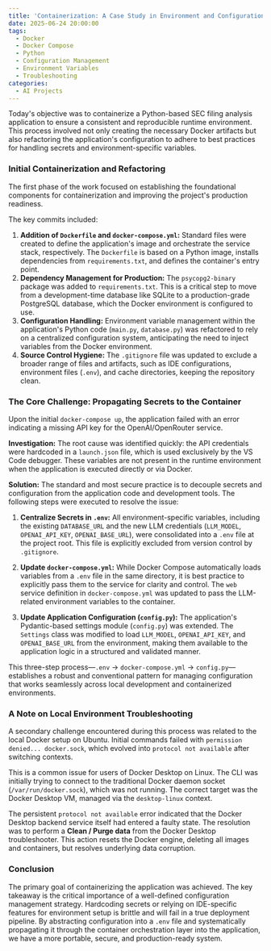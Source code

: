 ```yaml
---
title: 'Containerization: A Case Study in Environment and Configuration Management'
date: 2025-06-24 20:00:00
tags:
  - Docker
  - Docker Compose
  - Python
  - Configuration Management
  - Environment Variables
  - Troubleshooting
categories:
  - AI Projects
---
```


Today's objective was to containerize a Python-based SEC filing analysis application to ensure a consistent and reproducible runtime environment. This process involved not only creating the necessary Docker artifacts but also refactoring the application's configuration to adhere to best practices for handling secrets and environment-specific variables.

<!-- more -->

### Initial Containerization and Refactoring

The first phase of the work focused on establishing the foundational components for containerization and improving the project's production readiness.

The key commits included:

1.  **Addition of `Dockerfile` and `docker-compose.yml`:** Standard files were created to define the application's image and orchestrate the service stack, respectively. The `Dockerfile` is based on a Python image, installs dependencies from `requirements.txt`, and defines the container's entry point.
2.  **Dependency Management for Production:** The `psycopg2-binary` package was added to `requirements.txt`. This is a critical step to move from a development-time database like SQLite to a production-grade PostgreSQL database, which the Docker environment is configured to use.
3.  **Configuration Handling:** Environment variable management within the application's Python code (`main.py`, `database.py`) was refactored to rely on a centralized configuration system, anticipating the need to inject variables from the Docker environment.
4.  **Source Control Hygiene:** The `.gitignore` file was updated to exclude a broader range of files and artifacts, such as IDE configurations, environment files (`.env`), and cache directories, keeping the repository clean.

### The Core Challenge: Propagating Secrets to the Container

Upon the initial `docker-compose up`, the application failed with an error indicating a missing API key for the OpenAI/OpenRouter service.

**Investigation:**
The root cause was identified quickly: the API credentials were hardcoded in a `launch.json` file, which is used exclusively by the VS Code debugger. These variables are not present in the runtime environment when the application is executed directly or via Docker.

**Solution:**
The standard and most secure practice is to decouple secrets and configuration from the application code and development tools. The following steps were executed to resolve the issue:

1.  **Centralize Secrets in `.env`:** All environment-specific variables, including the existing `DATABASE_URL` and the new LLM credentials (`LLM_MODEL`, `OPENAI_API_KEY`, `OPENAI_BASE_URL`), were consolidated into a `.env` file at the project root. This file is explicitly excluded from version control by `.gitignore`.

2.  **Update `docker-compose.yml`:** While Docker Compose automatically loads variables from a `.env` file in the same directory, it is best practice to explicitly pass them to the service for clarity and control. The `web` service definition in `docker-compose.yml` was updated to pass the LLM-related environment variables to the container.

3.  **Update Application Configuration (`config.py`):** The application's Pydantic-based settings module (`config.py`) was extended. The `Settings` class was modified to load `LLM_MODEL`, `OPENAI_API_KEY`, and `OPENAI_BASE_URL` from the environment, making them available to the application logic in a structured and validated manner.

This three-step process—`.env` -> `docker-compose.yml` -> `config.py`—establishes a robust and conventional pattern for managing configuration that works seamlessly across local development and containerized environments.

### A Note on Local Environment Troubleshooting

A secondary challenge encountered during this process was related to the local Docker setup on Ubuntu. Initial commands failed with `permission denied... docker.sock`, which evolved into `protocol not available` after switching contexts.

This is a common issue for users of Docker Desktop on Linux. The CLI was initially trying to connect to the traditional Docker daemon socket (`/var/run/docker.sock`), which was not running. The correct target was the Docker Desktop VM, managed via the `desktop-linux` context.

The persistent `protocol not available` error indicated that the Docker Desktop backend service itself had entered a faulty state. The resolution was to perform a **Clean / Purge data** from the Docker Desktop troubleshooter. This action resets the Docker engine, deleting all images and containers, but resolves underlying data corruption.

### Conclusion

The primary goal of containerizing the application was achieved. The key takeaway is the critical importance of a well-defined configuration management strategy. Hardcoding secrets or relying on IDE-specific features for environment setup is brittle and will fail in a true deployment pipeline. By abstracting configuration into a `.env` file and systematically propagating it through the container orchestration layer into the application, we have a more portable, secure, and production-ready system.